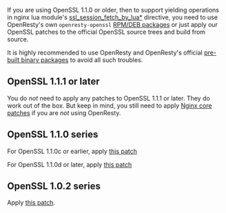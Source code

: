 <!---
    @title         OpenSSL patches by OpenResty
    @creator       Yichun Zhang
--->

If you are using OpenSSL 1.1.0 or older, then to support yielding operations
in nginx lua module's [ssl_session_fetch_by_lua*](https://github.com/openresty/lua-nginx-module#ssl_session_fetch_by_lua_block)
directive, you need to use OpenResty's own
`openresty-openssl` [RPM/DEB packages](linux-packages.html) or just apply our
OpenSSL patches to the official OpenSSL source trees and build from source.

It is highly recommended to use OpenResty and OpenResty's official [pre-built binary packages](download.html)
to avoid all such troubles.

OpenSSL 1.1.1 or later
----------------------

You do *not* need to apply any patches to OpenSSL 1.1.1 or later. They do work out of the box. But
keep in mind, you still need to apply [Nginx core patches]() if you are *not* using OpenResty.

OpenSSL 1.1.0 series
--------------------

For OpenSSL 1.1.0c or earlier, apply [this patch](https://raw.githubusercontent.com/openresty/openresty/master/patches/openssl-1.1.0c-sess_set_get_cb_yield.patch)

For OpenSSL 1.1.0d or later, apply [this patch](https://raw.githubusercontent.com/openresty/openresty/master/patches/openssl-1.1.0d-sess_set_get_cb_yield.patch)

OpenSSL 1.0.2 series
--------------------

Apply [this patch](https://raw.githubusercontent.com/openresty/openresty/master/patches/openssl-1.0.2h-sess_set_get_cb_yield.patch).

